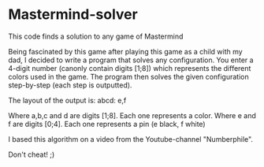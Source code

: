 # Mastermind-solver
This code finds a solution to any game of Mastermind

Being fascinated by this game after playing this game as a child with my dad, I decided to write a program that solves any configuration.
You enter a 4-digit number (canonly contain digits [1;8]) which represents the different colors used in the game.
The program then solves the given configuration step-by-step (each step is outputted).

The layout of the output is:
abcd: e,f

Where a,b,c and d are digits [1;8]. Each one represents a color.
Where e and f are digits [0;4]. Each one represents a pin (e black, f white)

I based this algorithm on a video from the Youtube-channel "Numberphile".

Don't cheat! ;)
